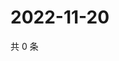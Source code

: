 # 2022-11-20

共 0 条

<!-- BEGIN WEIBO -->
<!-- 最后更新时间 Sun Nov 20 2022 13:14:02 GMT+0800 (China Standard Time) -->

<!-- END WEIBO -->
